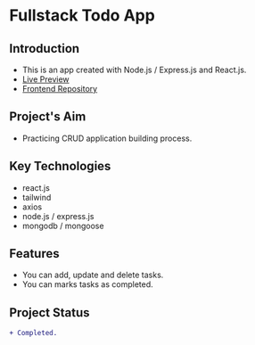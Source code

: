 # Fullstack Todo App

## Introduction

- This is an app created with Node.js / Express.js and React.js.
- [Live Preview](https://ikari-shirei-todo.netlify.app/)
- [Frontend Repository](https://github.com/ikari-shirei/todo-front)

## Project's Aim

- Practicing CRUD application building process.

## Key Technologies

- react.js
- tailwind
- axios
- node.js / express.js
- mongodb / mongoose

## Features

- You can add, update and delete tasks.
- You can marks tasks as completed.

## Project Status

```diff
+ Completed.
```

